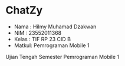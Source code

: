 # ChatZy
- Nama  : Hilmy Muhamad Dzakwan
- NIM   : 23552011368
- Kelas : TIF RP 23 CID B
- Matkul: Pemrograman Mobile 1

Ujian Tengah Semester Pemrograman Mobile 1

